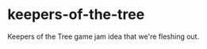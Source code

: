 keepers-of-the-tree
===================

Keepers of the Tree game jam idea that we're fleshing out.
